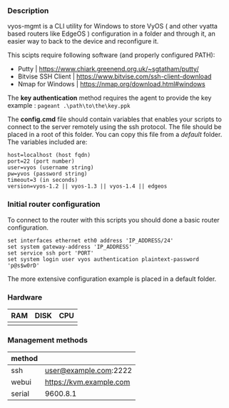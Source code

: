 ### Description
vyos-mgmt is a CLI utility for Windows to store VyOS ( and other vyatta based routers like EdgeOS ) configuration in a folder and through it, an easier way to back to the device and reconfigure it.

This scipts require following software (and properly configured PATH):
- Putty | https://www.chiark.greenend.org.uk/~sgtatham/putty/
- Bitvise SSH Client | https://www.bitvise.com/ssh-client-download 
- Nmap for Windows | https://nmap.org/download.html#windows

The **key authentication** method requires the agent to provide the key<br/>
example : ``` pageant .\path\to\the\key.ppk ```

The **config.cmd** file should contain variables that enables your scripts to connect to the server remotely using the ssh protocol. The file should be placed in a root of this folder. You can copy this file from a *default* folder.
The variables included are:
```
host=localhost (host fqdn)
port=22 (port number)
user=vyos (username string)
pw=yvos (password string)
timeout=3 (in seconds)
version=vyos-1.2 || vyos-1.3 || vyos-1.4 || edgeos
```

### Initial router configuration
To connect to the router with this scripts you should done a basic router configuration.
```
set interfaces ethernet eth0 address 'IP_ADDRESS/24'
set system gateway-address 'IP_ADDRESS'
set service ssh port 'PORT'
set system login user vyos authentication plaintext-password 'p@s$w0rD'
```
The more extensive configuration example is placed in a default folder.

### Hardware
| RAM | DISK | CPU |
|-----|------|-----|
|     |      |     |

### Management methods
|method |                         |
|-------|-------------------------|
|ssh    | user@example.com:2222   |
|webui  | https://kvm.example.com |
|serial | 9600.8.1                |